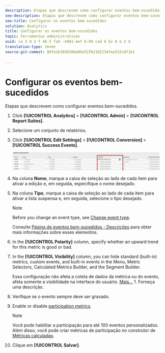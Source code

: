 ```yaml
---
description: Etapas que descrevem como configurar eventos bem-sucedidos.
seo-description: Etapas que descrevem como configurar eventos bem-sucedidos.
seo-title: Configurar os eventos bem-sucedidos
solution: Analytics
title: Configurar os eventos bem-sucedidos
topic: Ferramentas administrativas
uuid: ca 3 d 3 f 46-5 fad -4481-aef 6-04 cad 6 bc 6 e 2 d
translation-type: tm+mt
source-git-commit: 86fe1b3650100a05e52fb2102134fee515c871b1

---
```



# Configurar os eventos bem-sucedidos

Etapas que descrevem como configurar eventos bem-sucedidos.

1. Click **[!UICONTROL Analytics]** &gt; **[!UICONTROL Admin]** &gt; **[!UICONTROL Report Suites]**.
1. Selecione um conjunto de relatórios.
1. Click **[!UICONTROL Edit Settings]** &gt; **[!UICONTROL Conversion]** &gt; **[!UICONTROL Success Events]**.

   ![Resultado da etapa](assets/success_event_page.png)

1. Na coluna **Nome**, marque a caixa de seleção ao lado de cada item para ativar a edição e, em seguida, especifique o nome desejado.
1. Na coluna **Tipo**, marque a caixa de seleção ao lado de cada item para ativar a lista suspensa e, em seguida, selecione o tipo desejado.

   >[!NOTE]
   >
   >Before you change an event type, see [Change event type](../../../admin/admin/c-success-events/event-type.md#concept_2A6FCC19E7FC429DBDFA65BC640BD448).

   Consulte [Página de eventos bem-sucedidos - Descrições](../../../admin/admin/c-success-events/success-event.md#section_681ECEC981694CABBDBF00E18165B447) para obter mais informações sobre esses elementos.

1. In the **[!UICONTROL Polarity]** column, specify whether an upward trend for this metric is good or bad.
1. In the **[!UICONTROL Visibility]** column, you can hide standard (built-in) metrics, custom events, and built-in events in the Menu, Metric Selectors, Calculated Metrics Builder, and the Segment Builder.

   Essa configuração não afeta a coleta de dados da métrica ou do evento, afeta somente a visibilidade na interface do usuário. [Mais...](../../../admin/admin/metric-visibility.md#concept_A85EB68D27534C4581AF1DCF5702DDE5) 1. Forneça uma descrição.
1. Verifique se o evento sempre deve ser gravado.
1. Enable or disable [participation metrics](/help/components/c-variables/c-metrics/metrics-participation.md).

   >[!NOTE]
   >
   >Você pode habilitar a participação para até 100 eventos personalizados. Além disso, você pode criar métricas de participação no construtor de [Métricas calculadas](https://marketing.adobe.com/resources/help/en_US/analytics/calcmetrics/participation_metric.html).

1. Clique em **[!UICONTROL Salvar]**.

